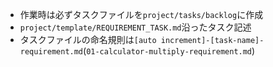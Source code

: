 - 作業時は必ずタスクファイルを`project/tasks/backlog`に作成
- `project/template/REQUIREMENT_TASK.md`沿ったタスク記述
- タスクファイルの命名規則は`[auto increment]-[task-name]-requirement.md`(`01-calculator-multiply-requirement.md`)
